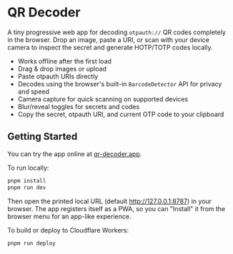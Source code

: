 # QR Decoder

A tiny progressive web app for decoding `otpauth://` QR codes completely in the browser. Drop an image, paste a URI, or scan with your device camera to inspect the secret and generate HOTP/TOTP codes locally.

- Works offline after the first load
- Drag & drop images or upload
- Paste otpauth URIs directly
- Decodes using the browser's built-in `BarcodeDetector` API for privacy and speed
- Camera capture for quick scanning on supported devices
- Blur/reveal toggles for secrets and codes
- Copy the secret, otpauth URI, and current OTP code to your clipboard

## Getting Started

You can try the app online at [qr-decoder.app](https://qr-decoder.app).

To run locally:

```bash
pnpm install
pnpm run dev
```

Then open the printed local URL (default http://127.0.0.1:8787) in your browser. The app registers itself as a PWA, so you can "Install" it from the browser menu for an app-like experience.

To build or deploy to Cloudflare Workers:

```bash
pnpm run deploy
```
